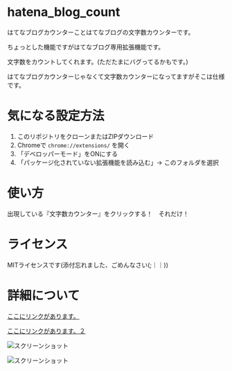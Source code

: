 # hatena_blog_count
はてなブログカウンターことはてなブログの文字数カウンターです。

ちょっとした機能ですがはてなブログ専用拡張機能です。

文字数をカウントしてくれます。(ただたまにバグってるかもです。)

はてなブログカウンターじゃなくて文字数カウンターになってますがそこは仕様です。
# 気になる設定方法
1. このリポジトリをクローンまたはZIPダウンロード
2. Chromeで `chrome://extensions/` を開く
3. 「デベロッパーモード」をONにする
4. 「パッケージ化されていない拡張機能を読み込む」→ このフォルダを選択
# 使い方
出現している『文字数カウンター』をクリックする！　それだけ！
# ライセンス
MITライセンスです(添付忘れました、ごめんなさい(;｜｜))
# 詳細について
[ここにリンクがあります。](https://akumunoyami.hatenadiary.jp/entry/2025/06/07/181907)

[ここにリンクがあります。２](https://akumunoyami.hatenadiary.jp/entry/2025/06/07/194443)

![スクリーンショット](https://i.gyazo.com/dc1b327236ba00779816c25efaf97eb5.png "スクリーンショット")

![スクリーンショット](https://i.gyazo.com/49f63c7f9ade17c0e3726db922f22cc8.gif "スクリーンショット")
